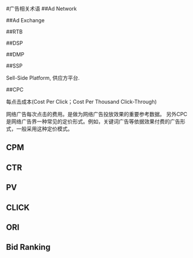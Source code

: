 #广告相关术语
##Ad Network

##Ad Exchange

##RTB

##DSP

##DMP

##SSP

Sell-Side Platform, 供应方平台.

##CPC

每点击成本(Cost Per Click；Cost Per Thousand Click-Through)   

网络广告每次点击的费用。是做为网络广告投放效果的重要参考数据。
另外CPC是网络广告界一种常见的定价形式。例如，关键词广告等依据效果付费的广告形式，一般采用这种定价模式。 

## CPM
## CTR
## PV
## CLICK
## ORI
## Bid Ranking


